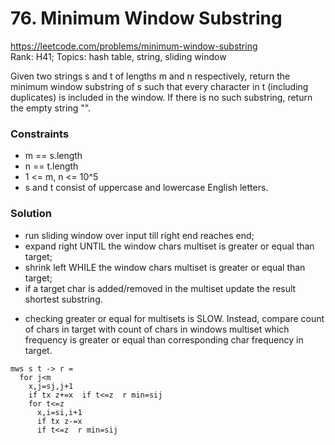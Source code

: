 # 76. Minimum Window Substring
https://leetcode.com/problems/minimum-window-substring  
Rank: H41; Topics: hash table, string, sliding window  

Given two strings s and t of lengths m and n respectively, return the minimum window substring of s such that every character in t (including duplicates) is included in the window. If there is no such substring, return the empty string "".

### Constraints
- m == s.length
- n == t.length
- 1 <= m, n <= 10^5
- s and t consist of uppercase and lowercase English letters.

### Solution
- run sliding window over input till right end reaches end;
- expand right UNTIL the window chars multiset is greater or equal than target;
- shrink left WHILE the window chars multiset is greater or equal than target;
- if a target char is added/removed in the multiset update the result shortest substring.

* checking greater or equal for multisets is SLOW. Instead, compare count of chars in target with count of chars in windows multiset which frequency is greater or equal than corresponding char frequency in target.


```
mws s t -> r =
  for j<m
    x,j=sj,j+1
    if tx z+=x  if t<=z  r min=sij
    for t<=z
      x,i=si,i+1
      if tx z-=x
      if t<=z  r min=sij
```
